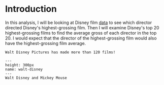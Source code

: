 # Introduction

In this analysis, I will be looking at Disney film [data](dataset-description.md) to see which director directed Disney's highest-grossing film. Then I will examine Disney's top 20 highest-grossing films to find the average gross of each director in the top 20. I would expect that the director of the highest-grossing film would also have the highest-grossing film average.

```{margin} Did you know?
Walt Disney Pictures has made more than 120 films! 
```

```{figure} https://www.thesun.co.uk/wp-content/uploads/2016/12/nintchdbpict000000916790.jpg?crop=0px%2C59px%2C2627px%2C1751px&resize=1320%2C879
---
height: 300px
name: walt-disney
---
Walt Disney and Mickey Mouse
```